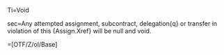 Ti=Void

sec=Any attempted assignment, subcontract, delegation{q} or transfer in violation of this {Assign.Xref} will be null and void.

=[OTF/Z/ol/Base]
